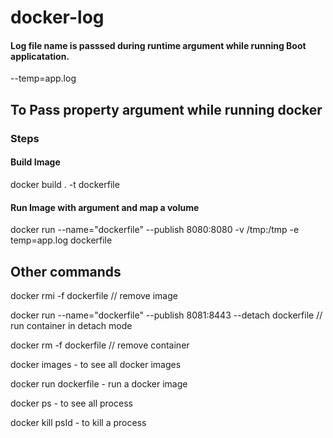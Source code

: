 # docker-log

#### Log file name is passsed during runtime argument while running Boot applicatation.
 --temp=app.log

## To Pass property argument while running docker

### Steps

#### Build Image 
docker build . -t dockerfile 

#### Run Image with argument and map a volume
docker run --name="dockerfile" --publish 8080:8080 -v /tmp:/tmp -e temp=app.log dockerfile


## Other commands

docker rmi -f dockerfile  // remove image

docker run --name="dockerfile" --publish 8081:8443 --detach dockerfile  // run container in detach mode

docker rm -f dockerfile   // remove container

docker images                      - to see all docker images

docker run dockerfile              - run a docker image

docker ps                          - to see all process

docker kill psId                   - to kill a process
